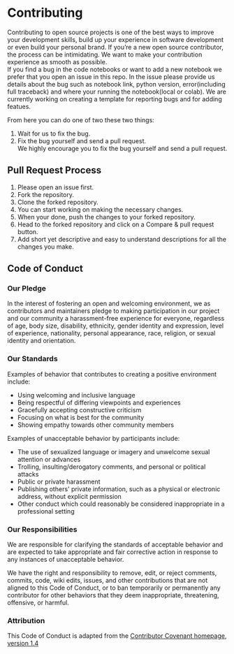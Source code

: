 # Contributing

Contributing to open source projects is one of the best ways to improve your development skills, build up your experience in software development or even build your personal brand. If you’re a new open source contributor, the process can be intimidating. We want to make your contribution experience as smooth as possible.<br>
If you find a bug in the code notebooks or want to add a new notebook we prefer that you open an issue in this repo. In the issue please provide us details about the bug such as notebook link, python version, error(including full traceback) and where your running the notebook(local or colab). We are currently working on creating a template for reporting bugs and for adding featues.
<br>

From here you can do one of two these two things:
1. Wait for us to fix the bug.
2. Fix the bug yourself and send a pull request.<br>
We highly encourage you to fix the bug yourself and send a pull request.

## Pull Request Process

1. Please open an issue first.
2. Fork the repository.
3. Clone the forked repository.
4. You can start working on making the necessary changes.
5. When your done, push the changes to your forked repository.
6. Head to the forked repository and click on a Compare & pull request button.
5. Add short yet descriptive and easy to understand descriptions for all the changes you make.
## Code of Conduct

### Our Pledge

In the interest of fostering an open and welcoming environment, we as
contributors and maintainers pledge to making participation in our project and
our community a harassment-free experience for everyone, regardless of age, body
size, disability, ethnicity, gender identity and expression, level of experience,
nationality, personal appearance, race, religion, or sexual identity and
orientation.

### Our Standards

Examples of behavior that contributes to creating a positive environment
include:

* Using welcoming and inclusive language
* Being respectful of differing viewpoints and experiences
* Gracefully accepting constructive criticism
* Focusing on what is best for the community
* Showing empathy towards other community members

Examples of unacceptable behavior by participants include:

* The use of sexualized language or imagery and unwelcome sexual attention or
advances
* Trolling, insulting/derogatory comments, and personal or political attacks
* Public or private harassment
* Publishing others' private information, such as a physical or electronic
  address, without explicit permission
* Other conduct which could reasonably be considered inappropriate in a
  professional setting

### Our Responsibilities

We are responsible for clarifying the standards of acceptable
behavior and are expected to take appropriate and fair corrective action in
response to any instances of unacceptable behavior.

We have the right and responsibility to remove, edit, or
reject comments, commits, code, wiki edits, issues, and other contributions
that are not aligned to this Code of Conduct, or to ban temporarily or
permanently any contributor for other behaviors that they deem inappropriate,
threatening, offensive, or harmful.


### Attribution

This Code of Conduct is adapted from the [Contributor Covenant homepage](http://contributor-covenant.org), [version 1.4](http://contributor-covenant.org/version/1/4/)